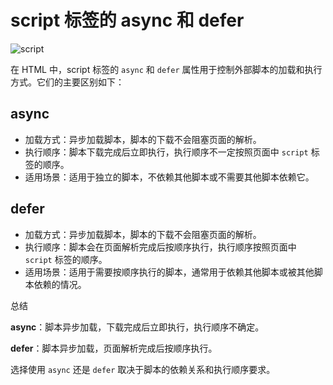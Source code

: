 # script 标签的 async 和 defer

![script](/tech/script-async-defer.png)

在 HTML 中，script 标签的 `async` 和 `defer` 属性用于控制外部脚本的加载和执行方式。它们的主要区别如下：

## async

- 加载方式：异步加载脚本，脚本的下载不会阻塞页面的解析。
- 执行顺序：脚本下载完成后立即执行，执行顺序不一定按照页面中 `script` 标签的顺序。
- 适用场景：适用于独立的脚本，不依赖其他脚本或不需要其他脚本依赖它。

## defer

- 加载方式：异步加载脚本，脚本的下载不会阻塞页面的解析。
- 执行顺序：脚本会在页面解析完成后按顺序执行，执行顺序按照页面中 `script` 标签的顺序。
- 适用场景：适用于需要按顺序执行的脚本，通常用于依赖其他脚本或被其他脚本依赖的情况。

总结

**async**：脚本异步加载，下载完成后立即执行，执行顺序不确定。

**defer**：脚本异步加载，页面解析完成后按顺序执行。

选择使用 `async` 还是 `defer` 取决于脚本的依赖关系和执行顺序要求。
